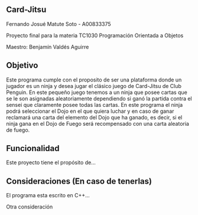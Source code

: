## Card-Jitsu
Fernando Josué Matute Soto - A00833375

Proyecto final para la materia TC1030 Programación Orientada a Objetos

Maestro: Benjamín Valdés Aguirre

## Objetivo
Este programa cumple con el proposito de ser una plataforma donde un jugador es un ninja y desea jugar el clásico juego de Card-Jitsu de Club Penguin. En este pequeño juego tenemos a un ninja que posee cartas que se le son asignadas aleatoriamente dependiendo si ganó la partida contra el sensei que claramente posee todas las cartas. En este programa el ninja podrá seleccionar el Dojo en el que quiera luchar y en caso de ganar reclamará una carta del elemento del Dojo que ha ganado, es decir, si el ninja gana en el Dojo de Fuego será recompensado con una carta aleatoria de fuego.

## Funcionalidad
Este proyecto tiene el propósito de...

## Consideraciones (En caso de tenerlas)
El programa esta escrito en C++...

Otra consideración 
